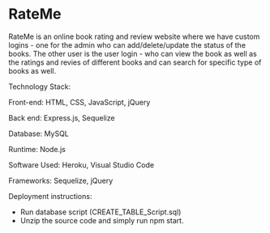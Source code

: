 # RateMe

RateMe is an online book rating and review website where we have custom logins - one for the admin who can add/delete/update the status of the books.
The other user is the user login - who can view the book as well as the ratings and revies of different books and can search for specific type of books as well.




Technology Stack:

Front-end: HTML, CSS, JavaScript, jQuery

Back end: Express.js, Sequelize

Database: MySQL

Runtime: Node.js


Software Used: Heroku, Visual Studio Code

Frameworks: Sequelize, jQuery




Deployment instructions:

- Run database script (CREATE_TABLE_Script.sql)
- Unzip the source code and simply run npm start.

